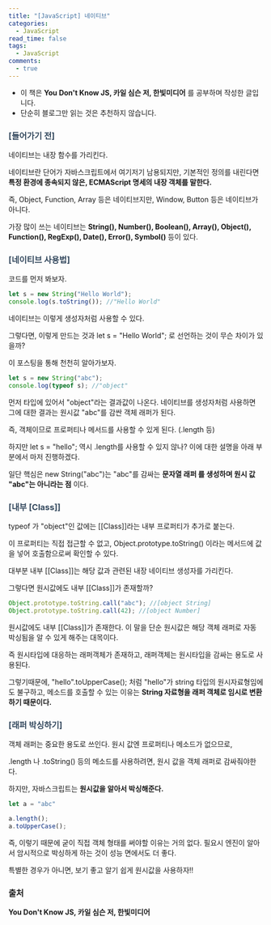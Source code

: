 ```yaml
---
title: "[JavaScript] 네이티브"
categories:
  - JavaScript
read_time: false
tags:
  - JavaScript
comments:
  - true
---
```


* 이 책은 __You Don't Know JS, 카일 심슨 저, 한빛미디어__ 를 공부하며 작성한 글입니다.
* 단순히 블로그만 읽는 것은 추천하지 않습니다.

### <span style="color:#34495e">[들어가기 전]</span>

네이티브는 내장 함수를 가리킨다.

네이티브란 단어가 자바스크립트에서 여기저기 남용되지만, 기본적인 정의를 내린다면 __특정 환경에 종속되지 않은, ECMAScript 명세의 내장 객체를 말한다.__

즉, Object, Function, Array 등은 네이티브지만, Window, Button 등은 네이티브가 아니다.

가장 많이 쓰는 네이티브는 __String(), Number(), Boolean(), Array(), Object(), Function(), RegExp(), Date(), Error(), Symbol()__ 등이 있다.

### <span style="color:#34495e">[네이티브 사용법]</span>

코드를 먼저 봐보자.

```javascript
let s = new String("Hello World");
console.log(s.toString()); //"Hello World"
```

네이티브는 이렇게 생성자처럼 사용할 수 있다. 

그렇다면, 이렇게 만드는 것과 let s = "Hello World"; 로 선언하는 것이 무슨 차이가 있을까?

이 포스팅을 통해 천천히 알아가보자.

```javascript
let s = new String("abc");
console.log(typeof s); //"object"
```

먼저 타입에 있어서 "object"라는 결과값이 나온다. 네이티브를 생성자처럼 사용하면 그에 대한 결과는 원시값 "abc"를 감싼 객체 래퍼가 된다.

즉, 객체이므로 프로퍼티나 메서드를 사용할 수 있게 된다. (.length 등)

하지만 let s = "hello"; 역시 .length를 사용할 수 있지 않나? 이에 대한 설명을 아래 부분에서 마저 진행하겠다.

일단 핵심은 new String("abc")는 "abc"를 감싸는 __문자열 래퍼 를 생성하며 원시 값 "abc"는 아니라는 점__ 이다.

### <span style="color:#34495e">[내부 [Class]]</span>

typeof 가 "object"인 값에는 [[Class]]라는 내부 프로퍼티가 추가로 붙는다.

이 프로퍼티는 직접 접근할 수 없고, Object.prototype.toString() 이라는 메서드에 값을 넣어 호출함으로써 확인할 수 있다.

대부분 내부 [[Class]]는 해당 값과 관련된 내장 네이티브 생성자를 가리킨다.

그렇다면 원시값에도 내부 [[Class]]가 존재할까?

```javascript
Object.prototype.toString.call("abc"); //[object String]
Object.prototype.toString.call(42); //[object Number]
```

원시값에도 내부 [[Class]]가 존재한다. 이 말을 단순 원시값은 해당 객체 래퍼로 자동 박싱됨을 알 수 있게 해주는 대목이다.

즉 원시타입에 대응하는 래퍼객체가 존재하고, 래퍼객체는 원시타입을 감싸는 용도로 사용된다.

그렇기때문에, "hello".toUpperCase(); 처럼 "hello"가 string 타입의 원시자료형임에도 불구하고, 메소드를 호출할 수 있는 이유는 __String 자료형을 래퍼 객체로 임시로 변환하기 때문이다.__

### <span style="color:#34495e">[래퍼 박싱하기]</span>

객체 래퍼는 중요한 용도로 쓰인다. 원시 값엔 프로퍼티나 메소드가 없으므로,

.length 나 .toString() 등의 메소드를 사용하려면, 원시 값을 객체 래퍼로 감싸줘야한다.

하지만, 자바스크립트는 __원시값을 알아서 박싱해준다.__

```javascript
let a = "abc"

a.length();
a.toUpperCase();
```

즉, 이렇기 때문에 굳이 직접 객체 형태를 써야할 이유는 거의 없다. 필요시 엔진이 알아서 암시적으로 박싱하게 하는 것이 성능 면에서도 더 좋다.

특별한 경우가 아니면, 보기 좋고 알기 쉽게 원시값을 사용하자!!

### 출처

__You Don't Know JS, 카일 심슨 저, 한빛미디어__
